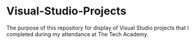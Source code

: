 # Visual-Studio-Projects
The purpose of this repository for display of Visual Studio projects that I completed during my attendance at The Tech Academy.
